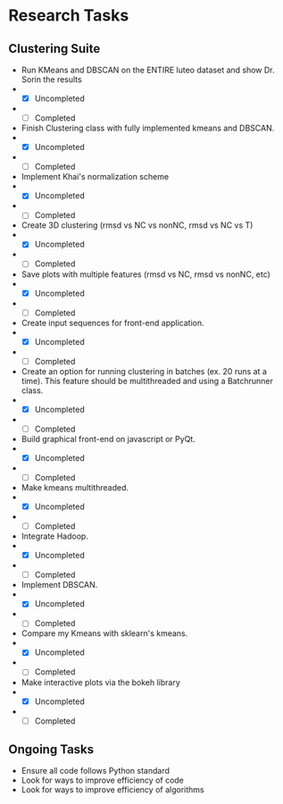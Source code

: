 # Research Tasks

## Clustering Suite
* Run KMeans and DBSCAN on the ENTIRE luteo dataset and show Dr. Sorin the results
 * - [x] Uncompleted
 * - [ ] Completed
* Finish Clustering class with fully implemented kmeans and DBSCAN.
 * - [x] Uncompleted
 * - [ ] Completed
* Implement Khai's normalization scheme
 * - [x] Uncompleted
 * - [ ] Completed
* Create 3D clustering (rmsd vs NC vs nonNC, rmsd vs NC vs T)
 * - [x] Uncompleted
 * - [ ] Completed
* Save plots with multiple features (rmsd vs NC, rmsd vs nonNC, etc)
 * - [x] Uncompleted
 * - [ ] Completed
* Create input sequences for front-end application.
 * - [x] Uncompleted
 * - [ ] Completed
* Create an option for running clustering in batches (ex. 20 runs at a time). This feature should be multithreaded and using a Batchrunner class.
 * - [x] Uncompleted
 * - [ ] Completed
* Build graphical front-end on javascript or PyQt.
 * - [x] Uncompleted
 * - [ ] Completed
* Make kmeans multithreaded.
 * - [x] Uncompleted
 * - [ ] Completed
* Integrate Hadoop.
 * - [x] Uncompleted
 * - [ ] Completed
* Implement DBSCAN.
 * - [x] Uncompleted
 * - [ ] Completed
* Compare my Kmeans with sklearn's kmeans.
 * - [x] Uncompleted
 * - [ ] Completed
* Make interactive plots via the bokeh library
 * - [x] Uncompleted
 * - [ ] Completed

## Ongoing Tasks
* Ensure all code follows Python standard
* Look for ways to improve efficiency of code
* Look for ways to improve efficiency of algorithms